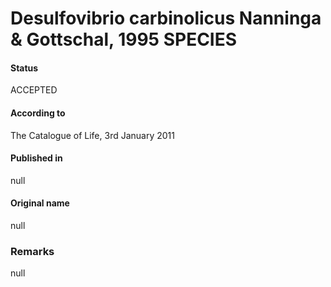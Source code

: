 # Desulfovibrio carbinolicus Nanninga & Gottschal, 1995 SPECIES

#### Status
ACCEPTED

#### According to
The Catalogue of Life, 3rd January 2011

#### Published in
null

#### Original name
null

### Remarks
null